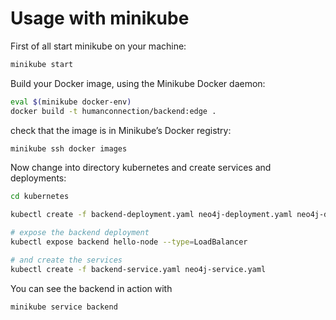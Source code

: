 # Usage with minikube

First of all start minikube on your machine:
```sh
minikube start
```

Build your Docker image, using the Minikube Docker daemon:
```sh
eval $(minikube docker-env)
docker build -t humanconnection/backend:edge .
```

check that the image is in Minikube’s Docker registry:
```sh
minikube ssh docker images 
```

Now change into directory kubernetes and create services and deployments:
```sh
cd kubernetes

kubectl create -f backend-deployment.yaml neo4j-deployment.yaml neo4j-data-persistentvolumeclaim.yaml

# expose the backend deployment
kubectl expose backend hello-node --type=LoadBalancer

# and create the services
kubectl create -f backend-service.yaml neo4j-service.yaml
```

You can see the backend in action with
```sh
minikube service backend
```



